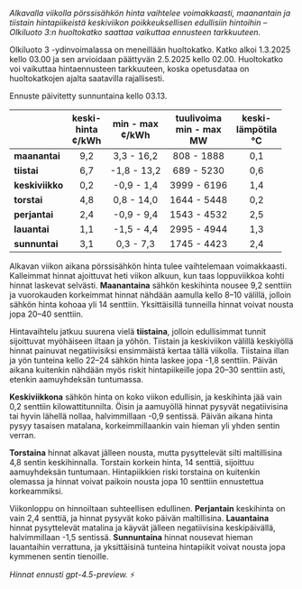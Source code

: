 *Alkavalla viikolla pörssisähkön hinta vaihtelee voimakkaasti, maanantain ja tiistain hintapiikeistä keskiviikon poikkeuksellisen edullisiin hintoihin – Olkiluoto 3:n huoltokatko saattaa vaikuttaa ennusteen tarkkuuteen.*

Olkiluoto 3 -ydinvoimalassa on meneillään huoltokatko. Katko alkoi 1.3.2025 kello 03.00 ja sen arvioidaan päättyvän 2.5.2025 kello 02.00. Huoltokatko voi vaikuttaa hintaennusteen tarkkuuteen, koska opetusdataa on huoltokatkojen ajalta saatavilla rajallisesti.

Ennuste päivitetty sunnuntaina kello 03.13.

|             | keski-<br>hinta<br>¢/kWh | min - max<br>¢/kWh | tuulivoima<br>min - max<br>MW | keski-<br>lämpötila<br>°C |
|:------------|:------------------------:|:------------------:|:----------------------------:|:-------------------------:|
| **maanantai**   |           9,2            |     3,3 - 16,2     |         808 - 1888          |            0,1            |
| **tiistai**     |           6,7            |    -1,8 - 13,2     |         689 - 5230          |            0,6            |
| **keskiviikko** |           0,2            |    -0,9 - 1,4      |        3999 - 6196          |            1,4            |
| **torstai**     |           4,8            |     0,8 - 14,0     |        1644 - 5448          |            0,2            |
| **perjantai**   |           2,4            |    -0,9 - 9,4      |        1543 - 4532          |            2,5            |
| **lauantai**    |           1,1            |    -1,5 - 4,4      |        2995 - 4944          |            1,3            |
| **sunnuntai**   |           3,1            |     0,3 - 7,3      |        1745 - 4423          |            2,4            |

Alkavan viikon aikana pörssisähkön hinta tulee vaihtelemaan voimakkaasti. Kalleimmat hinnat ajoittuvat heti viikon alkuun, kun taas loppuviikkoa kohti hinnat laskevat selvästi. **Maanantaina** sähkön keskihinta nousee 9,2 senttiin ja vuorokauden korkeimmat hinnat nähdään aamulla kello 8–10 välillä, jolloin sähkön hinta kohoaa yli 14 senttiin. Yksittäisillä tunneilla hinnat voivat nousta jopa 20–40 senttiin.

Hintavaihtelu jatkuu suurena vielä **tiistaina**, jolloin edullisimmat tunnit sijoittuvat myöhäiseen iltaan ja yöhön. Tiistain ja keskiviikon välillä keskiyöllä hinnat painuvat negatiivisiksi ensimmäistä kertaa tällä viikolla. Tiistaina illan ja yön tunteina kello 22–24 sähkön hinta laskee jopa -1,8 senttiin. Päivän aikana kuitenkin nähdään myös riskit hintapiikeille jopa 20–30 senttiin asti, etenkin aamuyhdeksän tuntumassa.

**Keskiviikkona** sähkön hinta on koko viikon edullisin, ja keskihinta jää vain 0,2 senttiin kilowattitunnilta. Öisin ja aamuyöllä hinnat pysyvät negatiivisina tai hyvin lähellä nollaa, halvimmillaan -0,9 sentissä. Päivän aikana hinta pysyy tasaisen matalana, korkeimmillaankin vain hieman yli yhden sentin verran.

**Torstaina** hinnat alkavat jälleen nousta, mutta pysyttelevät silti maltillisina 4,8 sentin keskihinnalla. Torstain korkein hinta, 14 senttiä, sijoittuu aamuyhdeksän tuntumaan. Hintapiikkien riski torstaina on kuitenkin olemassa ja hinnat voivat paikoin nousta jopa 10 senttiin ennustettua korkeammiksi.

Viikonloppu on hinnoiltaan suhteellisen edullinen. **Perjantain** keskihinta on vain 2,4 senttiä, ja hinnat pysyvät koko päivän maltillisina. **Lauantaina** hinnat pysyttelevät matalina ja käyvät jälleen negatiivisina keskipäivällä, halvimmillaan -1,5 sentissä. **Sunnuntaina** hinnat nousevat hieman lauantaihin verrattuna, ja yksittäisinä tunteina hintapiikit voivat nousta jopa kymmenen sentin tienoille.

*Hinnat ennusti gpt-4.5-preview.* ⚡
